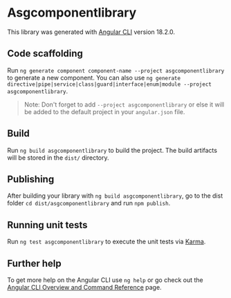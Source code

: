 # Asgcomponentlibrary

This library was generated with [Angular CLI](https://github.com/angular/angular-cli) version 18.2.0.

## Code scaffolding

Run `ng generate component component-name --project asgcomponentlibrary` to generate a new component. You can also use `ng generate directive|pipe|service|class|guard|interface|enum|module --project asgcomponentlibrary`.
> Note: Don't forget to add `--project asgcomponentlibrary` or else it will be added to the default project in your `angular.json` file. 

## Build

Run `ng build asgcomponentlibrary` to build the project. The build artifacts will be stored in the `dist/` directory.

## Publishing

After building your library with `ng build asgcomponentlibrary`, go to the dist folder `cd dist/asgcomponentlibrary` and run `npm publish`.

## Running unit tests

Run `ng test asgcomponentlibrary` to execute the unit tests via [Karma](https://karma-runner.github.io).

## Further help

To get more help on the Angular CLI use `ng help` or go check out the [Angular CLI Overview and Command Reference](https://angular.dev/tools/cli) page.
